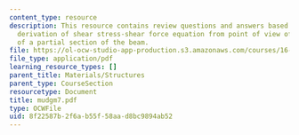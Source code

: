 ```yaml
---
content_type: resource
description: This resource contains review questions and answers based on re-examining
  derivation of shear stress-shear force equation from point of view of equilibrium
  of a partial section of the beam.
file: https://ol-ocw-studio-app-production.s3.amazonaws.com/courses/16-01-unified-engineering-i-ii-iii-iv-fall-2005-spring-2006/8f22587b2f6ab55f58aad8bc9894ab52_mudgm7.pdf
file_type: application/pdf
learning_resource_types: []
parent_title: Materials/Structures
parent_type: CourseSection
resourcetype: Document
title: mudgm7.pdf
type: OCWFile
uid: 8f22587b-2f6a-b55f-58aa-d8bc9894ab52
---
```

